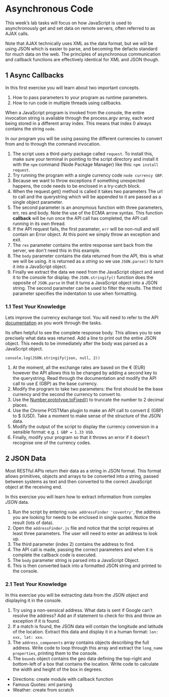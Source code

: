 
# Asynchronous Code

This week’s lab tasks will focus on how JavaScript is used to asynchronously get and set data on remote servers, often referred to as AJAX calls.

Note that AJAX technically uses XML as the data format, but we will be using JSON which is easier to parse, and becoming the defacto standard for much data on the web. The principles of asynchronous communication and callback functions are effectively identical for XML and JSON though.

## 1 Async Callbacks

In this first exercise you will learn about two important concepts.

1. How to pass parameters to your program as runtime parameters.
2. How to run code in multiple threads using callbacks.

When a JavaScript program is invoked from the console, the entire invocation string is available through the process.argv array, each word being stored in a different array index. This means that index 0 always contains the string `node`.

In our program you will be using passing the different currencies to convert from and to through the command invocation.

1. The script uses a third-party package called `request`. To install this, make sure your terminal in pointing to the script directory and install it with the `npm` command (Node Package Manager) like this: `npm install request`.
2. Try running the program with a single currency code `node currency GBP`.
3. Because we want to throw exceptions if something unexpected happens, the code needs to be enclosed in a try-catch block.
4. When the request.get() method is called it takes two parameters The url to call and the querystring which will be appended to it are passed as a single object parameter.
5. The second parameter is an anonymous function with three parameters, err, res and body. Note the use of the ECMA arrow syntax. This function **callback** will be run once the API call has completed, the API call running in its own thread.
6. If the API request fails, the first parameter, `err` will be non-null and will contain an Error object. At this point we simply throw an exception and exit.
7. The `res` parameter contains the entire response sent back from the server, we don't need this in this example.
8. The `body` parameter contains the data returned from the API, this is what we will be using. it is returned as a _string_ so we use `JSON.parse()` to turn it into a JavaScript object.
9. Finally we extract the data we need from the JavaScript object and send it to the console for display. the `JSON.stringify()` function does the opposite of `JSON.parse` in that it turns a JavaScript object into a JSON string. The second parameter can be used to filter the results. The third parameter specifies the indentation to use when formatting.

### 1.1 Test Your Knowledge

Lets improve the currency exchange tool. You will need to refer to the API [documentation](http://fixer.io) as you work through the tasks.

Its often helpful to see the complete response body. This allows you to see precisely what data was returned. Add a line to print out the entire JSON object. This needs to be immediately after the body was parsed as a JavaScript object.
```
console.log(JSON.stringify(json, null, 2))
```

1. At the moment, all the exchange rates are based on the € (EUR) however the API allows this to be changed by adding a second key to the querystring. Read through the documentation and modify the API call to use £ (GBP) as the base currency.
2. Modify the program to take two parameters: the first should be the base currency and the second the currency to convert to.
3. Use the [Number.prototype.toFixed()](https://goo.gl/DU4hvd) to truncate the number to 2 decimal places.
4. Use the Chrome POSTMan plugin to make an API call to convert £ (GBP) to $ (USD). Take a moment to make sense of the structure of the JSON data.
5. Modify the output of the script to display the currency conversion in a sensible format: e.g. `1 GBP = 1.33 USD`.
6. Finally, modify your program so that it throws an error if it doesn't recognise one of the currency codes.

## 2 JSON Data

Most RESTful APIs return their data as a string in JSON format. This format allows primitives, objects and arrays to be converted into a string, passed between systems as text and then converted to the correct JavaScript object at the receiving end.

In this exercise you will learn how to extract information from complex _JSON_ data.
1. Run the script by entering `node addressFinder 'coventry'`, the address you are looking for needs to be enclosed in single quotes. Notice the result (lots of data).
2. Open the `addressFinder.js` file and notice that the script requires at least three parameters. The user will need to enter an address to look up.
3. The third parameter (index 2) contains the address to find.
4. The API call is made, passing the correct parameters and when it is complete the callback code is executed.
5. The `body` parameter string is parsed into a JavaScript Object.
6. This is then converted back into a formatted JSON string and printed to the console.

### 2.1 Test Your Knowledge

In this exercise you will be extracting data from the JSON object and displaying it in the console.

1. Try using a non-sensical address. What data is sent if Google can't resolve the address? Add an if statement to check for this and throw an exception if it is found.
2. If a match is found, the JSON data will contain the longitude and latitude of the location. Extract this data and display it in a human format: `lon: xxx, lat: xxx`.
3. The `address_components` array contains objects describing the full address. Write code to loop through this array and extract the `long_name properties`, printing them to the console.
4. The `bounds` object contains the geo data defining the top-right and bottom-left of a box that contains the location. Write code to calculate the width and height of the box in degrees.



- Directions: create module with callback function
- Famous Quotes: xml parsing
- Weather: create from scratch
